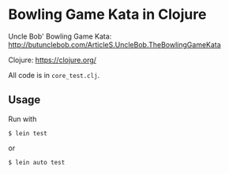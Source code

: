 # Bowling Game Kata in Clojure

Uncle Bob' Bowling Game Kata: http://butunclebob.com/ArticleS.UncleBob.TheBowlingGameKata

Clojure: https://clojure.org/

All code is in `core_test.clj`.

## Usage

Run with

```
$ lein test
```

or

```
$ lein auto test
```


